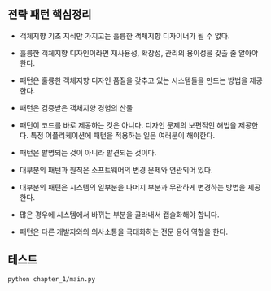 
## 전략 패턴 핵심정리

- 객체지향 기초 지식만 가지고는 훌륭한 객체지향 디자이너가 될 수 없다.

- 훌륭한 객체지향 디자인이라면 재사용성, 확장성, 관리의 용이성을 갖출 줄 알아야 한다.

- 패턴은 훌륭한 객체지향 디자인 품질을 갖추고 있는 시스템들을 만드는 방법을 제공한다.

- 패턴은 검증받은 객체지향 경험의 산물

- 패턴이 코드를 바로 제공하는 것은 아니다. 디자인 문제의 보편적인 해법을 제공한다. 특정 어플리케이션에 패턴을 적용하는 일은 여러분이 해야한다.

- 패턴은 발명되는 것이 아니라 발견되는 것이다.

- 대부분의 패턴과 원칙은 소프트웨어의 변경 문제와 연관되어 있다.

- 대부분의 패턴은 시스템의 일부분을 나머지 부분과 무관하게 변경하는 방법을 제공한다.

- 많은 경우에 시스템에서 바뀌는 부분을 골라내서 캡슐화해야 합니다.

- 패턴은 다른 개발자와의 의사소통을 극대화하는 전문 용어 역할을 한다.

## 테스트
```
python chapter_1/main.py
```